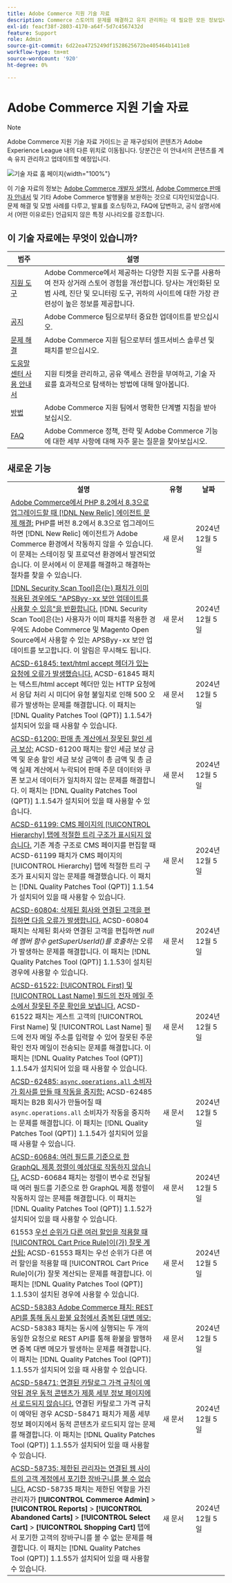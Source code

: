 ```yaml
---
title: Adobe Commerce 지원 기술 자료
description: Commerce 스토어의 문제를 해결하고 유지 관리하는 데 필요한 모든 정보입니다.
exl-id: feacf38f-2803-4170-a64f-5d7c4567432d
feature: Support
role: Admin
source-git-commit: 6d22ea4725249df1528625672be405464b1411e8
workflow-type: tm+mt
source-wordcount: '920'
ht-degree: 0%

---
```


# Adobe Commerce 지원 기술 자료

>[!NOTE]
>
>Adobe Commerce 지원 기술 자료 가이드는 곧 재구성되어 콘텐츠가 Adobe Experience League 내의 다른 위치로 이동됩니다. 당분간은 이 안내서의 콘텐츠를 계속 유지 관리하고 업데이트할 예정입니다.

![기술 자료 홈 페이지](../help/assets/knowledge-base-home-page-cover.jpg){width="100%"}

이 기술 자료의 정보는 [Adobe Commerce 개발자 설명서](https://developer.adobe.com/commerce/docs), [Adobe Commerce 판매자 안내서](https://experienceleague.adobe.com/docs/commerce-admin/user-guides/home.html) 및 기타 Adobe Commerce 발행물을 보완하는 것으로 디자인되었습니다. 문제 해결 및 모범 사례를 다루고, 발표를 호스팅하고, FAQ에 답변하고, 공식 설명서에서 (어떤 이유로든) 언급되지 않은 특정 시나리오를 강조합니다.

## 이 기술 자료에는 무엇이 있습니까?

| 범주 | 설명 |
| --- | --- |
| [지원 도구](/help/support-tools/overview.md) | Adobe Commerce에서 제공하는 다양한 지원 도구를 사용하여 전자 상거래 스토어 경험을 개선합니다. 당사는 개인화된 모범 사례, 진단 및 모니터링 도구, 귀하의 사이트에 대한 가장 관련성이 높은 정보를 제공합니다. |
| [공지](/help/announcements/overview.md) | Adobe Commerce 팀으로부터 중요한 업데이트를 받으십시오. |
| [문제 해결](/help/troubleshooting/overview.md) | Adobe Commerce 지원 팀으로부터 셀프서비스 솔루션 및 패치를 받으십시오. |
| [도움말 센터 사용 안내서](/help/help-center-guide/help-center/magento-help-center-user-guide.md) | 지원 티켓을 관리하고, 공유 액세스 권한을 부여하고, 기술 자료를 효과적으로 탐색하는 방법에 대해 알아봅니다. |
| [방법](/help/how-to/overview.md) | Adobe Commerce 지원 팀에서 명확한 단계별 지침을 받아 보십시오. |
| [FAQ](/help/faq/overview.md) | Adobe Commerce 정책, 전략 및 Adobe Commerce 기능에 대한 세부 사항에 대해 자주 묻는 질문을 찾아보십시오. |

## 새로운 기능

<table style="width:100%">
  <tr>
    <th style="width:70%">설명</th>
    <th style="width:15%">유형</th>
    <th style="width:15%">날짜</th>
  </tr>

<tr>
    <td>
    <a href="https://experienceleague.adobe.com/en/docs/experience-cloud-kcs/kbarticles/ka-25301">Adobe Commerce에서 PHP 8.2에서 8.3으로 업그레이드할 때 [!DNL New Relic] 에이전트 문제 해결:</a> PHP를 버전 8.2에서 8.3으로 업그레이드하면 [!DNL New Relic] 에이전트가 Adobe Commerce 환경에서 작동하지 않을 수 있습니다. 이 문제는 스테이징 및 프로덕션 환경에서 발견되었습니다. 이 문서에서 이 문제를 해결하고 해결하는 절차를 찾을 수 있습니다.
    </td>
    <td>새 문서 </td>
    <td>2024년 12월 5일</td>
  </tr>

<tr>
    <td>
    <a href="https://experienceleague.adobe.com/en/docs/experience-cloud-kcs/kbarticles/ka-25321">[!DNL Security Scan Tool]은(는) 패치가 이미 적용된 경우에도 "APSByy-xx 보안 업데이트를 사용할 수 있음"을 반환합니다.</a> [!DNL Security Scan Tool]은(는) 사용자가 이미 패치를 적용한 경우에도 Adobe Commerce 및 Magento Open Source에서 사용할 수 있는 APSByy-xx 보안 업데이트를 보고합니다. 이 알림은 무시해도 됩니다.
    </td>
    <td>새 문서 </td>
    <td>2024년 12월 5일</td>
  </tr>

<tr>
    <td>
    <a href="https://experienceleague.adobe.com/en/docs/commerce-operations/tools/quality-patches-tool/patches-available-in-qpt/v1-1-54/acsd-61845-error-occurs-for-requests-with-text-html-accept-header">ACSD-61845: text/html accept 헤더가 있는 요청에 오류가 발생했습니다.</a> ACSD-61845 패치는 텍스트/html accept 헤더만 있는 HTTP 요청에서 응답 처리 시 미디어 유형 불일치로 인해 500 오류가 발생하는 문제를 해결합니다. 이 패치는 [!DNL Quality Patches Tool (QPT)] 1.1.54가 설치되어 있을 때 사용할 수 있습니다.
    </td>
    <td>새 문서 </td>
    <td>2024년 12월 5일</td>
  </tr>

<tr>
    <td>
    <a href="https://experienceleague.adobe.com/en/docs/commerce-operations/tools/quality-patches-tool/patches-available-in-qpt/v1-1-54/acsd-61200-fixes-discount-tax-compensation-in-sales-total-calculations">ACSD-61200: 판매 총 계산에서 잘못된 할인 세금 보상:</a> ACSD-61200 패치는 할인 세금 보상 금액 및 운송 할인 세금 보상 금액이 총 금액 및 총 금액 실제 계산에서 누락되어 판매 주문 데이터와 쿠폰 보고서 데이터가 일치하지 않는 문제를 해결합니다. 이 패치는 [!DNL Quality Patches Tool (QPT)] 1.1.54가 설치되어 있을 때 사용할 수 있습니다.
    </td>
    <td>새 문서 </td>
    <td>2024년 12월 5일</td>
  </tr>

<tr>
    <td>
    <a href="https://experienceleague.adobe.com/en/docs/commerce-operations/tools/quality-patches-tool/patches-available-in-qpt/v1-1-54/acsd-61199-cms-page-hierarchy-tab-doesnt-display-proper-tree-structure">ACSD-61199: CMS 페이지의 [!UICONTROL Hierarchy] 탭에 적절한 트리 구조가 표시되지 않습니다.</a> 기존 계층 구조로 CMS 페이지를 편집할 때 ACSD-61199 패치가 CMS 페이지의 [!UICONTROL Hierarchy] 탭에 적절한 트리 구조가 표시되지 않는 문제를 해결했습니다. 이 패치는 [!DNL Quality Patches Tool (QPT)] 1.1.54가 설치되어 있을 때 사용할 수 있습니다.
    </td>
    <td>새 문서 </td>
    <td>2024년 12월 5일</td>
  </tr>

<tr>
    <td>
    <a href="https://experienceleague.adobe.com/en/docs/commerce-operations/tools/quality-patches-tool/patches-available-in-qpt/v1-1-53/acsd-60804-editing-customer-linked-to-deleted-company-causes-error">ACSD-60804: 삭제된 회사와 연결된 고객을 편집하면 다음 오류가 발생합니다.</a> ACSD-60804 패치는 삭제된 회사와 연결된 고객을 편집하면 <em>null에 멤버 함수 getSuperUserId()를 호출하는 </em> 오류가 발생하는 문제를 해결합니다. 이 패치는 [!DNL Quality Patches Tool (QPT)] 1.1.53이 설치된 경우에 사용할 수 있습니다.
    </td>
    <td>새 문서 </td>
    <td>2024년 12월 5일</td>
  </tr>

<tr>
    <td>
    <a href="https://experienceleague.adobe.com/en/docs/commerce-operations/tools/quality-patches-tool/patches-available-in-qpt/v1-1-54/acsd-61522-email-in-name-fields-sends-invalid-order-confirmations">ACSD-61522: [!UICONTROL First] 및 [!UICONTROL Last Name] 필드의 전자 메일 주소에서 잘못된 주문 확인을 보냅니다.</a> ACSD-61522 패치는 게스트 고객의 [!UICONTROL First Name] 및 [!UICONTROL Last Name] 필드에 전자 메일 주소를 입력할 수 있어 잘못된 주문 확인 전자 메일이 전송되는 문제를 해결합니다. 이 패치는 [!DNL Quality Patches Tool (QPT)] 1.1.54가 설치되어 있을 때 사용할 수 있습니다.
    </td>
    <td>새 문서 </td>
    <td>2024년 12월 5일</td>
  </tr>

<tr>
    <td>
    <a href="https://experienceleague.adobe.com/en/docs/commerce-operations/tools/quality-patches-tool/patches-available-in-qpt/v1-1-54/acsd-62485-async-operations-all-consumer-stops-working-when-company-is-created">ACSD-62485: <code>async.operations.all</code> 소비자가 회사를 만들 때 작동을 중지함:</a> ACSD-62485 패치는 B2B 회사가 만들어질 때 <code>async.operations.all</code> 소비자가 작동을 중지하는 문제를 해결합니다. 이 패치는 [!DNL Quality Patches Tool (QPT)] 1.1.54가 설치되어 있을 때 사용할 수 있습니다.
    </td>
    <td>새 문서 </td>
    <td>2024년 12월 5일</td>
  </tr>

<tr>
    <td>
    <a href="https://experienceleague.adobe.com/en/docs/commerce-operations/tools/quality-patches-tool/patches-available-in-qpt/v1-1-52/acsd-60684-graphql-product-sorting-by-multiple-fields-does-not-work-as-expected">ACSD-60684: 여러 필드를 기준으로 한 GraphQL 제품 정렬이 예상대로 작동하지 않습니다.</a> ACSD-60684 패치는 정렬이 변수로 전달될 때 여러 필드를 기준으로 한 GraphQL 제품 정렬이 작동하지 않는 문제를 해결합니다. 이 패치는 [!DNL Quality Patches Tool (QPT)] 1.1.52가 설치되어 있을 때 사용할 수 있습니다.
    </td>
    <td>새 문서 </td>
    <td>2024년 12월 5일</td>
  </tr>

<tr>
    <td>
    61553 <a href="https://experienceleague.adobe.com/en/docs/commerce-operations/tools/quality-patches-tool/patches-available-in-qpt/v1-1-53/acsd-61553-cart-price-rule-discounts-are-incorrectly-calculated-when-multiple-discounts-with-different-priorities-are-applied">우선 순위가 다른 여러 할인을 적용할 때 [!UICONTROL Cart Price Rule]이(가) 잘못 계산됨:</a> ACSD-61553 패치는 우선 순위가 다른 여러 할인을 적용할 때 [!UICONTROL Cart Price Rule]이(가) 잘못 계산되는 문제를 해결합니다. 이 패치는 [!DNL Quality Patches Tool (QPT)] 1.1.53이 설치된 경우에 사용할 수 있습니다.
    </td>
    <td>새 문서 </td>
    <td>2024년 12월 5일</td>
  </tr>

<tr>
    <td>
    <a href="https://experienceleague.adobe.com/en/docs/commerce-operations/tools/quality-patches-tool/patches-available-in-qpt/v1-1-55/acsd-58383-duplicate-credit-memos-from-simultaneous-refund-requests-via-rest-api">ACSD-58383 Adobe Commerce 패치: REST API를 통해 동시 환불 요청에서 중복된 대변 메모:</a> ACSD-58383 패치는 동시에 실행되는 두 개의 동일한 요청으로 REST API를 통해 환불을 발행하면 중복 대변 메모가 발생하는 문제를 해결합니다. 이 패치는 [!DNL Quality Patches Tool (QPT)] 1.1.55가 설치되어 있을 때 사용할 수 있습니다.
    </td>
    <td>새 문서 </td>
    <td>2024년 12월 5일</td>
  </tr>

<tr>
    <td>
    <a href="https://experienceleague.adobe.com/en/docs/commerce-operations/tools/quality-patches-tool/patches-available-in-qpt/v1-1-55/acsd-58471-dynamic-content-fails-load-product-detail-page">ACSD-58471: 연결된 카탈로그 가격 규칙이 예약된 경우 동적 콘텐츠가 제품 세부 정보 페이지에서 로드되지 않습니다.</a> 연결된 카탈로그 가격 규칙이 예약된 경우 ACSD-58471 패치가 제품 세부 정보 페이지에서 동적 콘텐츠가 로드되지 않는 문제를 해결합니다. 이 패치는 [!DNL Quality Patches Tool (QPT)] 1.1.55가 설치되어 있을 때 사용할 수 있습니다.
    </td>
    <td>새 문서 </td>
    <td>2024년 12월 5일</td>
  </tr>

<tr>
    <td>
    <a href="https://experienceleague.adobe.com/en/docs/commerce-operations/tools/quality-patches-tool/patches-available-in-qpt/v1-1-55/acsd-58735-restricted-admin-cant-view-abandoned-shopping-carts">ACSD-58735: 제한된 관리자는 연결된 웹 사이트의 고객 계정에서 포기한 장바구니를 볼 수 없습니다.</a> ACSD-58735 패치는 제한된 역할을 가진 관리자가 <strong>[!UICONTROL Commerce Admin]</strong> &gt; <strong>[!UICONTROL Reports]</strong> &gt; <strong>[!UICONTROL Abandoned Carts]</strong> &gt; <strong>[!UICONTROL Select Cart]</strong> &gt; <strong>[!UICONTROL Shopping Cart]</strong> 탭에서 포기한 고객의 장바구니를 볼 수 없는 문제를 해결합니다. 이 패치는 [!DNL Quality Patches Tool (QPT)] 1.1.55가 설치되어 있을 때 사용할 수 있습니다.
    </td>
    <td>새 문서 </td>
    <td>2024년 12월 5일</td>
  </tr>
</table>
